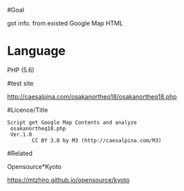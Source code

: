 #Goal

got info. from existed Google Map HTML

# Language

PHP (5.6)

#test site

<a href="http://caesalpina.com/osakanortheq18/osakanortheq18.php">http://caesalpina.com/osakanortheq18/osakanortheq18.php</a>

#Licence/Title

    Script get Google Map Contents and analyze
     osakanortheq18.php
     Ver.1.0
            CC BY 3.0 by M3 (http://caesalpina.com/M3)


#Related

Opensource*Kyoto

https://mtzhiro.github.io/opensource/kyoto
